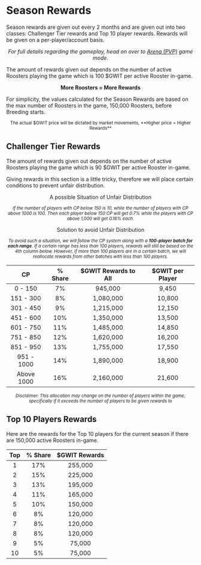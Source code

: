 # **Season Rewards**

Season rewards are given out every 2 months and are given out into two classes: Challenger Tier rewards and Top 10 player rewards. Rewards will be given on a per-player/account basis.

<center>

_For full details regarding the gameplay, head on over to [Arena (PVP)](../phase1/arena/index.md#chicken-points---challenger-tier) game mode._

</center>

The amount of rewards given out depends on the number of active Roosters playing the game which is 100 $GWIT per active Rooster in-game.

<center>

**More Roosters = More Rewards**

</center>

For simplicity, the values calculated for the Season Rewards are based on the max number of Roosters in the game, 150,000 Roosters, before Breeding starts.

<center><small>The actual $GWIT price will be dictated by market movements, **Higher price = Higher Rewards**</small></center>

## **Challenger Tier Rewards**

The amount of rewards given out depends on the number of active Roosters playing the game which is 90 $GWIT per active Rooster in-game.

Giving rewards in this section is a little tricky, therefore we will place certain conditions to prevent unfair distribution.

<center>

A possible Situation of Unfair Distribution

<small>_If the number of players with CP below 150 is 10, while the number of players with CP above 1000 is 100. Then each player below 150 CP will get 0.7% while the players with CP above 1,000 will get 0.16% each._</small>

Solution to avoid Unfair Distribution

<small>_To avoid such a situation, we will follow the CP system along with a **100-player batch for each range**. If a certain range has less than 100 players, rewards will still be based on the 4th column below. However, if more than 100 players are in a certain batch, we will reallocate rewards from other batches with less than 100 players._</small>

|   **CP**   | **% Share** | **$GWIT Rewards to All** | **$GWIT per Player** |
| :--------: | :---------: | :----------------------: | :------------------: |
|  0 - 150   |     7%      |         945,000          |        9,450         |
| 151 - 300  |     8%      |        1,080,000         |        10,800        |
| 301 - 450  |     9%      |        1,215,000         |        12,150        |
| 451 - 600  |     10%     |        1,350,000         |        13,500        |
| 601 - 750  |     11%     |        1,485,000         |        14,850        |
| 751 - 850  |     12%     |        1,620,000         |        16,200        |
| 851 - 950  |     13%     |        1,755,000         |        17,550        |
| 951 - 1000 |     14%     |        1,890,000         |        18,900        |
| Above 1000 |     16%     |        2,160,000         |        21,600        |

<small>_Disclaimer: This allocation may change on the number of players within the game, specifically if it exceeds the number of players to be given rewards to_</small>

</center>

## **Top 10 Players Rewards**

Here are the rewards for the Top 10 players for the current season if there are 150,000 active Roosters in-game.

<center>

| **Top** | **% Share** | **$GWIT Rewards** |
| :-----: | :---------: | :---------------: |
|    1    |     17%     |      255,000      |
|    2    |     15%     |      225,000      |
|    3    |     13%     |      195,000      |
|    4    |     11%     |      165,000      |
|    5    |     10%     |      150,000      |
|    6    |     8%      |      120,000      |
|    7    |     8%      |      120,000      |
|    8    |     8%      |      120,000      |
|    9    |     5%      |      75,000       |
|   10    |     5%      |      75,000       |

</center>
